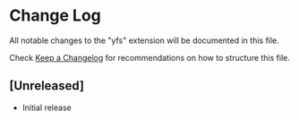 # Change Log

All notable changes to the "yfs" extension will be documented in this file.

Check [Keep a Changelog](http://keepachangelog.com/) for recommendations on how to structure this file.

## [Unreleased]

- Initial release

